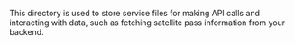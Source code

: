 This directory is used to store service files for making API calls and interacting with data, such as fetching satellite pass information from your backend.